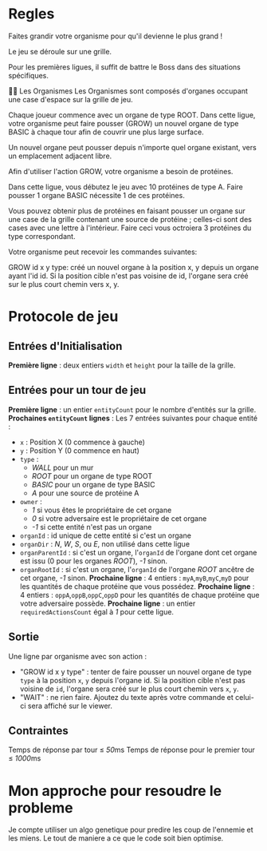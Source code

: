 # Regles

Faites grandir votre organisme pour qu'il devienne le plus grand !

Le jeu se déroule sur une grille.

Pour les premières ligues, il suffit de battre le Boss dans des situations spécifiques.


🔵🔴 Les Organismes
Les Organismes sont composés d'organes occupant une case d'espace sur la grille de jeu.


Chaque joueur commence avec un organe de type ROOT. Dans cette ligue, votre organisme peut faire pousser (GROW) un nouvel organe de type BASIC à chaque tour afin de couvrir une plus large surface.


Un nouvel organe peut pousser depuis n'importe quel organe existant, vers un emplacement adjacent libre.


Afin d'utiliser l'action GROW, votre organisme a besoin de protéines.

Dans cette ligue, vous débutez le jeu avec 10 protéines de type A. Faire pousser 1 organe BASIC nécessite 1 de ces protéines.


Vous pouvez obtenir plus de protéines en faisant pousser un organe sur une case de la grille contenant une source de protéine ; celles-ci sont des cases avec une lettre à l'intérieur. Faire ceci vous octroiera 3 protéines du type correspondant.



Votre organisme peut recevoir les commandes suivantes:

GROW id x y type: créé un nouvel organe à la position x, y depuis un organe ayant l'id id. Si la position cible n'est pas voisine de id, l'organe sera créé sur le plus court chemin vers x, y.

# Protocole de jeu

## Entrées d'Initialisation

**Première ligne** : deux entiers `width` et `height` pour la taille de la grille.

## Entrées pour un tour de jeu

**Première ligne** : un entier `entityCount` pour le nombre d'entités sur la grille.
**Prochaines `entityCount` lignes** : Les 7 entrées suivantes pour chaque entité :
- `x` : Position X (0 commence à gauche)
- `y` : Position Y (0 commence en haut)
- `type` :
    - *WALL* pour un mur
    - *ROOT* pour un organe de type ROOT
    - *BASIC* pour un organe de type BASIC
    - *A* pour une source de protéine A
- `owner` :
    - *1* si vous êtes le propriétaire de cet organe
    - *0* si votre adversaire est le propriétaire de cet organe
    - *-1* si cette entité n'est pas un organe
- `organId` : id unique de cette entité si c'est un organe
- `organDir` : *N*, *W*, *S*, ou *E*, non utilisé dans cette ligue
- `organParentId` : si c'est un organe, l'`organId` de l'organe dont cet organe est issu (0 pour les organes *ROOT*), *-1* sinon.
- `organRootId` : si c'est un organe, l'`organId` de l'organe *ROOT* ancêtre de cet organe, *-1* sinon.
**Prochaine ligne** : 4 entiers : `myA`,`myB`,`myC`,`myD` pour les quantités de chaque protéine que vous possédez.
**Prochaine ligne** : 4 entiers : `oppA`,`oppB`,`oppC`,`oppD` pour les quantités de chaque protéine que votre adversaire possède.
**Prochaine ligne** : un entier `requiredActionsCount` égal à *1* pour cette ligue.

## Sortie
Une ligne par organisme avec son action :
- "GROW id x y type" : tenter de faire pousser un nouvel organe de type `type` à la position `x`, `y` depuis l'organe id. Si la position cible n'est pas voisine de `id`, l'organe sera créé sur le plus court chemin vers `x`, `y`.
- "WAIT" : ne rien faire.
Ajoutez du texte après votre commande et celui-ci sera affiché sur le viewer.

## Contraintes
Temps de réponse par tour ≤ *50*ms
Temps de réponse pour le premier tour ≤ *1000*ms


# Mon approche pour resoudre le probleme

Je compte utiliser un algo genetique pour predire les coup de l'ennemie et les miens. Le tout de maniere a ce que le code soit bien optimise.